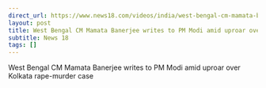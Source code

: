 ```yaml
---
direct_url: https://www.news18.com/videos/india/west-bengal-cm-mamata-banerjee-writes-to-pm-modi-amid-uproar-over-kolkata-rape-murder-case-9024361.html
layout: post
title: West Bengal CM Mamata Banerjee writes to PM Modi amid uproar over Kolkata rape-murder case
subtitle: News 18
tags: []
---
```


West Bengal CM Mamata Banerjee writes to PM Modi amid uproar over Kolkata rape-murder case
